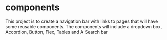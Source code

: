 # components
This project is to create a navigation bar with links to pages that will have some reusable components. The components will include a dropdown box, Accordion, Button, Flex, Tables and A Search bar

